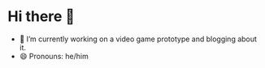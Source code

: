 # Hi there 👋

- 🔭 I’m currently working on a video game prototype and blogging about it.
- 😄 Pronouns: he/him
